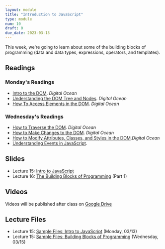 ```yaml
---
layout: module
title: "Introduction to JavaScript"
type: module
num: 10
draft: 0
due_date: 2023-03-13
---
```


This week, we're going to learn about some of the building blocks of programming (data and data types, expressions, operators, and templates).

## Readings

### Monday's Readings
* <a href="https://www.digitalocean.com/community/tutorials/introduction-to-the-dom" target="_blank">Intro to the DOM</a>. <em>Digital Ocean</em> 
* <a href="https://www.digitalocean.com/community/tutorials/understanding-the-dom-tree-and-nodes" target="_blank">Understanding the DOM Tree and Nodes</a>. <em>Digital Ocean</em> 
* <a href="https://www.digitalocean.com/community/tutorials/how-to-access-elements-in-the-dom" target="_blank">How To Access Elements in the DOM</a>. <em>Digital Ocean</em>


### Wednesday's Readings
* <a href="https://www.digitalocean.com/community/tutorials/how-to-traverse-the-dom" target="_blank">How to Traverse the DOM</a>. <em>Digital Ocean</em>
* <a href="https://www.digitalocean.com/community/tutorials/how-to-make-changes-to-the-dom" target="_blank">How to Make Changes to the DOM</a>. <em>Digital Ocean</em>
* <a href="https://www.digitalocean.com/community/tutorials/how-to-modify-attributes-classes-and-styles-in-the-dom" target="_blank">How to Modify Attributes, Classes, and Styles in the DOM</a>.<em>Digital Ocean</em>
* <a href="https://www.digitalocean.com/community/tutorials/understanding-events-in-javascript" target="_blank">Understanding Events in JavaScript</a>.

## Slides
* Lecture 15: <a href="https://docs.google.com/presentation/d/1ljiHLk1hqQLqtuaGjrB1Z1ghWT-wKxokQo79hRt-jGw/edit?usp=sharing" target="_blank">Intro to JavaScript</a>
* Lecture 16: <a href="https://docs.google.com/presentation/d/139iUuqvpn816KIvvviSk6v1enxRQrYIigmYjOmbylDc/edit?usp=sharing" target="_blank">The Building Blocks of Programming</a> (Part 1)

## Videos

Videos will be published after class on <a href="https://drive.google.com/drive/folders/1O7exzeo0Wg-RmAN7W20R10SSHdEt75Mx" target="_blank">Google Drive</a>

## Lecture Files
* Lecture 15: <a href="/spring2023/course-files/lectures/lecture15.zip">Sample Files: Intro to JavaScript</a> (Monday, 03/13)
* Lecture 15: <a href="/spring2023/course-files/lectures/lecture16.zip">Sample Files: Building Blocks of Programming</a> (Wednesday, 03/15)
